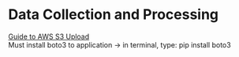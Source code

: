 # Data Collection and Processing
[Guide to AWS S3 Upload](https://medium.com/bilesanmiahmad/how-to-upload-a-file-to-amazon-s3-in-python-68757a1867c6)<br>
Must install boto3 to application -> in terminal, type: pip install boto3
